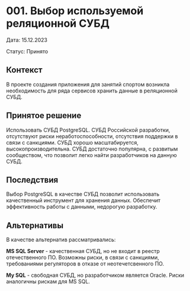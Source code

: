 # 001. Выбор используемой реляционной СУБД

Дата: 15.12.2023

Статус: Принято

## Контекст
В проекте создания приложения для занятий спортом возникла необходимость для ряда сервисов хранить данные в реляционной СУБД. 

## Принятое решение
Использовать СУБД PostgreSQL. СУБД Российской разработки, отсутствуют риски неработоспособности, отсутствия поддержки в связи с санкциями. СУБД хорошо масштабируется, высокопроизводительна. СУБД достаточно популярна, с развитым сообществом, что позволит легко найти разработчиков на данную СУБД.

## Последствия

Выбор PostgreSQL в качестве СУБД позволит использовать качественный инструмент для хранения данных. Обеспечит эффективность работы с данными, недорогую разработку.

## Альтернативы

В качестве альтернатив рассматривались:

**MS SQL Server** - качественная СУБД, но не входит в реестр отечественного ПО. Возможны риски, в связи с санкциями, требованиями регуляторов в отказе от неотечетсвенного ПО.

**My SQL** - свободная СУБД, но разработчиком является Oracle. Риски аналогичны рискам для MS SQL.